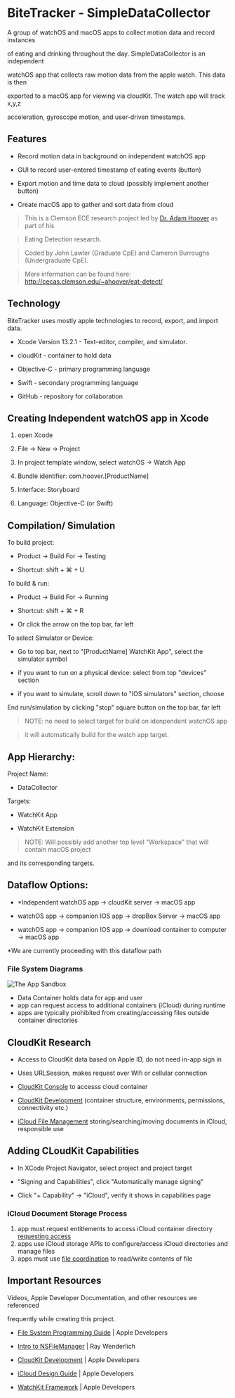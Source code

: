 # BiteTracker - SimpleDataCollector
<p>
A group of watchOS and macOS apps to collect motion data and record instances
of eating and drinking throughout the day. SimpleDataCollector is an independent
watchOS app that collects raw motion data from the apple watch. This data is then
exported to a macOS app for viewing via cloudKit. The watch app will track x,y,z
acceleration, gyroscope motion, and user-driven timestamps.
</p>

## Features
- Record motion data in background on independent watchOS app
- GUI to record user-entered timestamp of eating events (button)
- Export motion and time data to cloud (possibly implement another button)
- Create macOS app to gather and sort data from cloud

> This is a Clemson ECE research project led by [Dr. Adam Hoover] as part of his
> Eating Detection research.
> Coded by John Lawler (Graduate CpE) and Cameron Burroughs (Undergraduate CpE).
> More information can be found here: http://cecas.clemson.edu/~ahoover/eat-detect/

## Technology
BiteTracker uses mostly apple technologies to record, export, and import data.
- Xcode Version 13.2.1 - Text-editor, compiler, and simulator.
- cloudKit - container to hold data
- Objective-C - primary programming language
- Swift - secondary programming language
- GitHub - repository for collaboration

## Creating Independent watchOS app in Xcode
1. open Xcode
2. File -> New -> Project
3. In project template window, select watchOS -> Watch App
4. Bundle identifier: com.hoover.[ProductName]
5. Interface: Storyboard
6. Language: Objective-C (or Swift)

## Compilation/ Simulation
To build project:
- Product -> Build For -> Testing
- Shortcut: shift + ⌘ + U

To build & run:
- Product -> Build For -> Running
- Shortcut: shift + ⌘ + R
- Or click the arrow on the top bar, far left

To select Simulator or Device:
- Go to top bar, next to "[ProductName] WatchKit App", select the simulator symbol
- if you want to run on a physical device: select from top "devices" section
- if you want to simulate, scroll down to "IOS simulators" section, choose

End run/simulation by clicking "stop" square button on the top bar, far left

> NOTE: no need to select target for build on idenpendent watchOS app
> it will automatically build for the watch app target.

## App Hierarchy:
Project Name:
- DataCollector

Targets:
- WatchKit App
- WatchKit Extension

> NOTE: Will possibly add another top level "Workspace" that will contain macOS project
and its corresponding targets.

## Dataflow Options:
- *Independent watchOS app -> cloudKit server -> macOS app
- watchOS app -> companion IOS app -> dropBox Server -> macOS app
- watchOS app -> companion IOS app -> download container to computer -> macOS app

*We are currently proceeding with this dataflow path

### File System Diagrams
![The App Sandbox](https://developer.apple.com/library/archive/documentation/FileManagement/Conceptual/FileSystemProgrammingGuide/art/ios_app_layout_2x.png)
- Data Container holds data for app and user
- app can request access to additional containers (iCloud) during runtime
- apps are typically prohibited from creating/accessing files outside container directories

## CloudKit Research
- Access to CloudKit data based on Apple ID, do not need in-app sign in
- Uses URLSession, makes request over Wifi or cellular connection
- [CloudKit Console] to accesss cloud container
- [CloudKit Development] (container structure, environments, permissions, connectivity etc.)
- [iCloud File Management] storing/searching/moving documents in iCloud, responsible use

## Adding  CLoudKit Capabilities
- In XCode Project Navigator, select project and project target
- "Signing and Capabilities", click "Automatically manage signing"
- Click "+ Capability" -> "iCloud", verify it shows in capabilities page

### iCloud Document Storage Process   
1. app must request entitlements to access iCloud container directory [requesting access]
2. apps use iCloud storage APIs to configure/access iCloud directories and manage files
3. apps must use [file coordination] to read/write contents of file

## Important Resources
 Videos, Apple Developer Documentation, and other resources we referenced
 frequently while creating this project.
 - [File System Programming Guide] | Apple Developers
 - [Intro to NSFileManager] | Ray Wenderlich
 - [CloudKit Development] | Apple Developers
 - [iCloud Design Guide] | Apple Developers
 - [WatchKit Framework] | Apple Developers



[//]: # (These are reference links used in the body of this note and get stripped out when the markdown processor does its job. There is no need to format nicely because it shouldn't be seen.)

[Dr. Adam Hoover]: <http://cecas.clemson.edu/~ahoover/>
[File System Programming Guide]: <https://developer.apple.com/library/archive/documentation/FileManagement/Conceptual/FileSystemProgrammingGuide/Introduction/Introduction.html#//apple_ref/doc/uid/TP40010672-CH1-SW1>
[Intro to NSFileManager]: <https://www.youtube.com/watch?v=eC7_cddT6wM>
[CLoudKit Development]: <https://developer.apple.com/icloud/cloudkit/designing/>
[CloudKit Console]: <https://icloud.developer.apple.com/>
[iCloud Design Guide]: <https://developer.apple.com/library/archive/documentation/General/Conceptual/iCloudDesignGuide/Chapters/DesigningForDocumentsIniCloud.html#//apple_ref/doc/uid/TP40012094-CH2>
[iCloud File Management]: <https://developer.apple.com/library/archive/documentation/FileManagement/Conceptual/FileSystemProgrammingGuide/iCloud/iCloud.html#//apple_ref/doc/uid/TP40010672-CH12-SW1>
[WatchKit Framework]: <https://developer.apple.com/documentation/watchkit>
[requesting access]: <https://developer.apple.com/library/archive/documentation/General/Conceptual/iCloudDesignGuide/Chapters/iCloudFundametals.html#//apple_ref/doc/uid/TP40012094-CH6-SW13>
[file coordination]: <https://developer.apple.com/library/archive/documentation/General/Conceptual/iCloudDesignGuide/Chapters/DesigningForDocumentsIniCloud.html#//apple_ref/doc/uid/TP40012094-CH2-SW17>



